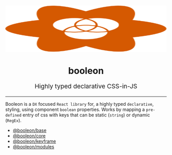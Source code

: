 <p align="center" style="color: #343a40">
  <img src="./booleon.svg" width="100%" height="144">
  <h1 align="center">booleon</h1>
  <p align="center" style="font-size: 1.2rem;">Highly typed declarative CSS-in-JS</p>
  <hr />
</p>

Booleon is a `DX` focused `React library` for, a highly typed `declarative`, styling, using component `boolean` properties. Works by mapping a `pre-defined` entry of css with keys that can be static (`string`) or dynamic (`RegEx`).

* [@booleon/base](#)
* [@booleon/core](#)
* [@booleon/keyframe](#)
* [@booleon/modules](#)
